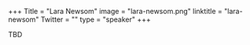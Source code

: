 +++
Title = "Lara Newsom"
image = "lara-newsom.png"
linktitle = "lara-newsom"
Twitter = ""
type = "speaker"
+++

TBD